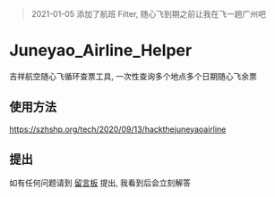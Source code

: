 > 2021-01-05 添加了航班 Filter, 随心飞到期之前让我在飞一趟广州吧

# Juneyao_Airline_Helper

吉祥航空随心飞循环查票工具, 一次性查询多个地点多个日期随心飞余票

## 使用方法

https://szhshp.org/tech/2020/09/13/hackthejuneyaoairline

## 提出

如有任何问题请到 [留言板](https://szhshp.org/tech/2020/09/13/hackthejuneyaoairline) 提出, 我看到后会立刻解答


